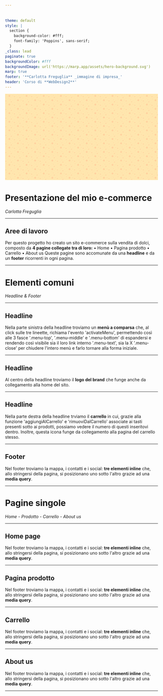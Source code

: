 ```yaml
---


theme: default
style: |
  section {
    background-color: #fff;
    font-family: 'Poppins', sans-serif;
  }
_class: lead
paginate: true
backgroundColor: #fff
backgroundImage: url('https://marp.app/assets/hero-background.svg')
marp: true
footer: '**Carlotta Freguglia** _immagine di impresa_'
header: 'Corso di **WebDesign2**'
---
```


![bg width:100%](img/sfondosito.png)
# Presentazione del mio e-commerce

_Carlotta Freguglia_


<!-- _paginate: false -->
<!-- _footer: "" -->
<!-- style: "
img[alt~='center'] {
  display: block;
  margin: 0 auto;
}

header{
  font-family: 'DM Serif Display', serif;
}
" -->

---

## Aree di lavoro

Per questo progetto ho creato un sito e-commerce sulla vendita di dolci, composto da
**4 pagine collegate tra di loro:** 
• Home
• Pagina prodotto
• Carrello
• About us
Queste pagine sono accomunate da una **headline** e da un **footer** ricorrenti in ogni pagina.

---

# Elementi comuni

_Headline & Footer_

---

## Headline

Nella parte sinistra della headline troviamo un **menù a comparsa** che, al click sulle tre lineette, richiama l'evento 'activateMenu', permettendo così alle 3 fasce '.menu-top', '.menu-middle' e '.menu-bottom' di espandersi e rendendo così visibile sia il loro link interno '.menu-text', sia la X '.menu-close' per chiudere l'intero menù e farlo tornare alla forma iniziale.

---

## Headline

Al centro della headline troviamo il **logo del brand** che funge anche da collegamento alla home del sito.

---

## Headline

Nella parte destra della headline trviamo il **carrello** in cui, grazie alla funzione 'aggiungiAlCarrello' e 'rimuoviDalCarrello' associate ai tasti presenti sotto ai prodotti, possiamo vedere il numero di questi inseritovi dentro.
Inoltre, questa icona funge da collegamento alla pagina del carrello stesso.

---

## Footer

Nel footer troviamo la mappa, i contatti e i social: **tre elementi inline** che, allo stringersi della pagina, si posizionano uno sotto l'altro grazie ad una **media query**.

---

# Pagine singole

_Home - Prodotto - Carrello - About us_

---

## Home page

Nel footer troviamo la mappa, i contatti e i social: **tre elementi inline** che, allo stringersi della pagina, si posizionano uno sotto l'altro grazie ad una **media query**.

---

## Pagina prodotto 

Nel footer troviamo la mappa, i contatti e i social: **tre elementi inline** che, allo stringersi della pagina, si posizionano uno sotto l'altro grazie ad una **media query**.

---

## Carrello 

Nel footer troviamo la mappa, i contatti e i social: **tre elementi inline** che, allo stringersi della pagina, si posizionano uno sotto l'altro grazie ad una **media query**.

---

## About us 

Nel footer troviamo la mappa, i contatti e i social: **tre elementi inline** che, allo stringersi della pagina, si posizionano uno sotto l'altro grazie ad una **media query**.

---